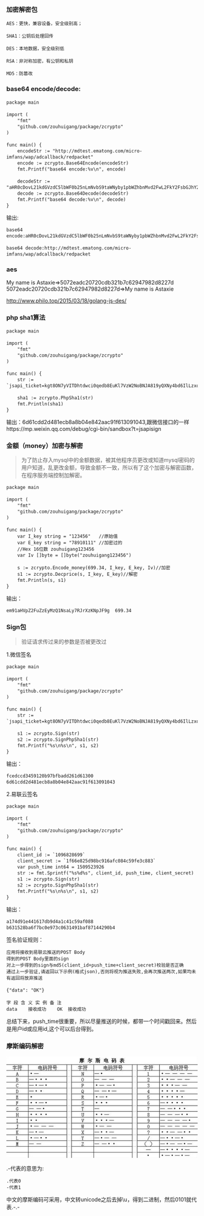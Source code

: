 ### 加密解密包

	AES：更快，兼容设备，安全级别高；
	
	SHA1：公钥后处理回传
	
	DES：本地数据，安全级别低
	
	RSA：非对称加密，有公钥和私钥
	
	MD5：防篡改



### base64 encode/decode:

	package main

	import (
		"fmt"
		"github.com/zouhuigang/package/zcrypto"
	)
	
	func main() {
		encodeStr := "http://mdtest.ematong.com/micro-imfans/wap/adcallback/redpacket"
		encode := zcrypto.Base64Encode(encodeStr)
		fmt.Printf("base64 encode:%v\n", encode)
	
		decodeStr := "aHR0cDovL21kdGVzdC5lbWF0b25nLmNvbS9taWNyby1pbWZhbnMvd2FwL2FkY2FsbGJhY2svcmVkcGFja2V0"
		decode := zcrypto.Base64Decode(decodeStr)
		fmt.Printf("base64 decode:%v\n", decode)
	}


输出:

	base64 encode:aHR0cDovL21kdGVzdC5lbWF0b25nLmNvbS9taWNyby1pbWZhbnMvd2FwL2FkY2FsbGJhY2svcmVkcGFja2V0

	base64 decode:http://mdtest.ematong.com/micro-imfans/wap/adcallback/redpacket


### aes


My name is Astaxie=>5072eadc20720cdb321b7c62947982d8227d
5072eadc20720cdb321b7c62947982d8227d=>My name is Astaxie




http://www.philo.top/2015/03/18/golang-js-des/



### php sha1算法

	package main

	import (
		"fmt"
		"github.com/zouhuigang/package/zcrypto"
	)

	func main() {
		str := `jsapi_ticket=kgt8ON7yVITDhtdwci0qedb8EuKl7VzW2NoBNJA819yQXNy4bd6IlLzxolhEatYfgOdvteSiqGXQlbmgsCusDQ&noncestr=spybo2yt3ohu4jr8yaw6ik6vl3k6vhpg&timestamp=1505096462&url=https://www.anooc.com/edu/teacher/scan`
	
		sha1 := zcrypto.PhpSha1(str)
		fmt.Println(sha1)
	}

输出：6d61cdd2d481ecb8a8b04e842aac91f613091043,跟微信接口的一样https://mp.weixin.qq.com/debug/cgi-bin/sandbox?t=jsapisign



### 金额（money）加密与解密

> 为了防止存入mysql中的金额数据，被其他程序员更改或知道mysql密码的用户知道，乱更改金额，导致金额不一致，所以有了这个加密与解密函数，在程序服务端控制加解密。



	package main
	
	import (
		"fmt"
		"github.com/zouhuigang/package/zcrypto"
	)
	
	func main() {
		var I_key string = "123456"   //原始值
		var E_key string = "78910111" //加密过的
		//Hex 16位数 zouhuigang123456
		var Iv []byte = []byte("zouhuigang123456")
	
		s := zcrypto.Encode_money(699.34, I_key, E_key, Iv)//加密
		s1 := zcrypto.Decprice(s, I_key, E_key)//解密
		fmt.Println(s, s1)
	}


输出：


	em91aHVpZ2FuZzEyMzQ1NsaLy7RJrXzKNpJF9g  699.34



### Sign包

>验证请求传过来的参数是否被更改过

1.微信签名

	package main

	import (
		"fmt"
		"github.com/zouhuigang/package/zcrypto"
	)
	
	func main() {
		str := `jsapi_ticket=kgt8ON7yVITDhtdwci0qedb8EuKl7VzW2NoBNJA819yQXNy4bd6IlLzxolhEatYfgOdvteSiqGXQlbmgsCusDQ&noncestr=spybo2yt3ohu4jr8yaw6ik6vl3k6vhpg&timestamp=1505096462&url=https://www.anooc.com/edu/teacher/scan`
	
		s1 := zcrypto.Sign(str)
		s2 := zcrypto.SignPhpSha1(str)
		fmt.Printf("%s\n%s\n", s1, s2)
	}


输出：

	
	fcedccd3459120b97bfbadd261d61300
	6d61cdd2d481ecb8a8b04e842aac91f613091043


2.易联云签名


	package main

	import (
		"fmt"
		"github.com/zouhuigang/package/zcrypto"
	)
	
	func main() {
		client_id := `1096828699`
		client_secret := `1f66e825d98bc916afc084c59fe3c883`
		var push_time int64 = 1509523926
		str := fmt.Sprintf("%s%d%s", client_id, push_time, client_secret)
		s1 := zcrypto.Sign(str)
		s2 := zcrypto.SignPhpSha1(str)
		fmt.Printf("%s\n%s\n", s1, s2)
	}



输出：

	
	a174d91e441617db9d4a1c41c59af088
	b631528ba6f7bc0e973c0631491baf87144290b4



签名验证规则：

    应用将接收到易联云推送的POST Body
    得到的POST Body里面的sign
    对上一步得到的sign与md5(client_id+push_time+client_secret)校验是否正确
    通过上一步验证,请返回以下示例(格式json),否则将视为推送失败,会再次推送两次,如果均未有返回将放弃推送

	{"data": "OK"}

	字 段	含 义	实 例	备 注
	data	接收成功	OK	接收成功


总结下来，push_time很重要，所以尽量推送的时候，都带一个时间戳回来。然后是用户id或应用id,这个可以后台得到。



### 摩斯编码解密

![./images/morse.jpg](./images/morse.jpg)

.-代表的意思为:

	.代表0
	-代表1


中文的摩斯编码可采用，中文转unicode之后去掉\u，得到二进制，然后0101就代表.-.-



